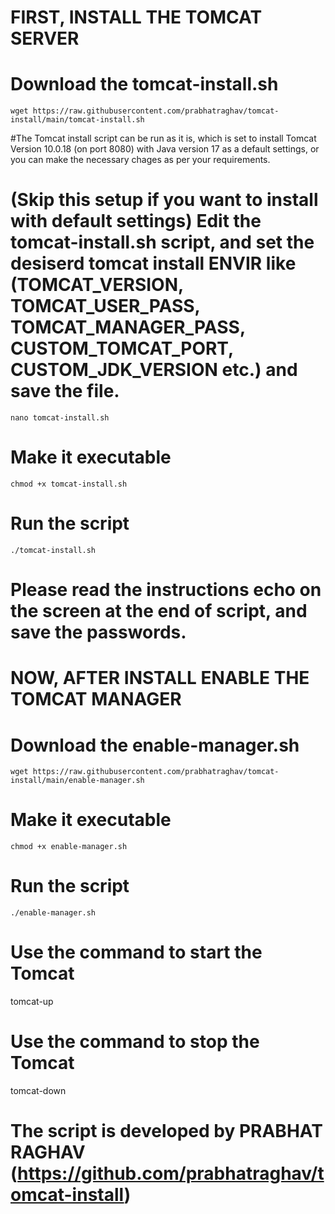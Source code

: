 # FIRST, INSTALL THE TOMCAT SERVER

  # Download the tomcat-install.sh
    wget https://raw.githubusercontent.com/prabhatraghav/tomcat-install/main/tomcat-install.sh

  #The Tomcat install script can be run as it is, which is set to install Tomcat Version 10.0.18 (on port 8080) with Java version 17 as a default settings, or you can make the necessary chages as per your requirements.
  # (Skip this setup if you want to install with default settings) Edit the tomcat-install.sh script, and set the desiserd tomcat install ENVIR like (TOMCAT_VERSION, TOMCAT_USER_PASS, TOMCAT_MANAGER_PASS, CUSTOM_TOMCAT_PORT, CUSTOM_JDK_VERSION etc.) and save the file.
    nano tomcat-install.sh

  # Make it executable
    chmod +x tomcat-install.sh

  # Run the script
    ./tomcat-install.sh

# Please read the instructions echo on the screen at the end of script, and save the passwords.

# NOW, AFTER INSTALL ENABLE THE TOMCAT MANAGER

  # Download the enable-manager.sh
    wget https://raw.githubusercontent.com/prabhatraghav/tomcat-install/main/enable-manager.sh

  # Make it executable
    chmod +x enable-manager.sh

  # Run the script
    ./enable-manager.sh

# Use the command to start the Tomcat
  tomcat-up

# Use the command to stop the Tomcat
  tomcat-down

  
# The script is developed by PRABHAT RAGHAV (https://github.com/prabhatraghav/tomcat-install)
